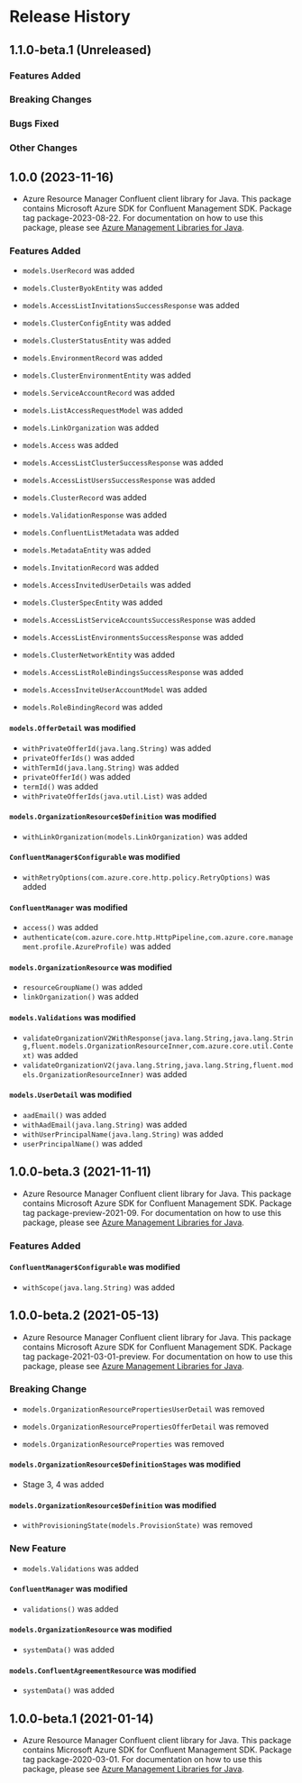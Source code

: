 # Release History

## 1.1.0-beta.1 (Unreleased)

### Features Added

### Breaking Changes

### Bugs Fixed

### Other Changes

## 1.0.0 (2023-11-16)

- Azure Resource Manager Confluent client library for Java. This package contains Microsoft Azure SDK for Confluent Management SDK.  Package tag package-2023-08-22. For documentation on how to use this package, please see [Azure Management Libraries for Java](https://aka.ms/azsdk/java/mgmt).

### Features Added

* `models.UserRecord` was added

* `models.ClusterByokEntity` was added

* `models.AccessListInvitationsSuccessResponse` was added

* `models.ClusterConfigEntity` was added

* `models.ClusterStatusEntity` was added

* `models.EnvironmentRecord` was added

* `models.ClusterEnvironmentEntity` was added

* `models.ServiceAccountRecord` was added

* `models.ListAccessRequestModel` was added

* `models.LinkOrganization` was added

* `models.Access` was added

* `models.AccessListClusterSuccessResponse` was added

* `models.AccessListUsersSuccessResponse` was added

* `models.ClusterRecord` was added

* `models.ValidationResponse` was added

* `models.ConfluentListMetadata` was added

* `models.MetadataEntity` was added

* `models.InvitationRecord` was added

* `models.AccessInvitedUserDetails` was added

* `models.ClusterSpecEntity` was added

* `models.AccessListServiceAccountsSuccessResponse` was added

* `models.AccessListEnvironmentsSuccessResponse` was added

* `models.ClusterNetworkEntity` was added

* `models.AccessListRoleBindingsSuccessResponse` was added

* `models.AccessInviteUserAccountModel` was added

* `models.RoleBindingRecord` was added

#### `models.OfferDetail` was modified

* `withPrivateOfferId(java.lang.String)` was added
* `privateOfferIds()` was added
* `withTermId(java.lang.String)` was added
* `privateOfferId()` was added
* `termId()` was added
* `withPrivateOfferIds(java.util.List)` was added

#### `models.OrganizationResource$Definition` was modified

* `withLinkOrganization(models.LinkOrganization)` was added

#### `ConfluentManager$Configurable` was modified

* `withRetryOptions(com.azure.core.http.policy.RetryOptions)` was added

#### `ConfluentManager` was modified

* `access()` was added
* `authenticate(com.azure.core.http.HttpPipeline,com.azure.core.management.profile.AzureProfile)` was added

#### `models.OrganizationResource` was modified

* `resourceGroupName()` was added
* `linkOrganization()` was added

#### `models.Validations` was modified

* `validateOrganizationV2WithResponse(java.lang.String,java.lang.String,fluent.models.OrganizationResourceInner,com.azure.core.util.Context)` was added
* `validateOrganizationV2(java.lang.String,java.lang.String,fluent.models.OrganizationResourceInner)` was added

#### `models.UserDetail` was modified

* `aadEmail()` was added
* `withAadEmail(java.lang.String)` was added
* `withUserPrincipalName(java.lang.String)` was added
* `userPrincipalName()` was added

## 1.0.0-beta.3 (2021-11-11)

- Azure Resource Manager Confluent client library for Java. This package contains Microsoft Azure SDK for Confluent Management SDK.  Package tag package-preview-2021-09. For documentation on how to use this package, please see [Azure Management Libraries for Java](https://aka.ms/azsdk/java/mgmt).

### Features Added

#### `ConfluentManager$Configurable` was modified

* `withScope(java.lang.String)` was added

## 1.0.0-beta.2 (2021-05-13)

- Azure Resource Manager Confluent client library for Java. This package contains Microsoft Azure SDK for Confluent Management SDK.  Package tag package-2021-03-01-preview. For documentation on how to use this package, please see [Azure Management Libraries for Java](https://aka.ms/azsdk/java/mgmt).

### Breaking Change

* `models.OrganizationResourcePropertiesUserDetail` was removed

* `models.OrganizationResourcePropertiesOfferDetail` was removed

* `models.OrganizationResourceProperties` was removed

#### `models.OrganizationResource$DefinitionStages` was modified

* Stage 3, 4 was added

#### `models.OrganizationResource$Definition` was modified

* `withProvisioningState(models.ProvisionState)` was removed

### New Feature

* `models.Validations` was added

#### `ConfluentManager` was modified

* `validations()` was added

#### `models.OrganizationResource` was modified

* `systemData()` was added

#### `models.ConfluentAgreementResource` was modified

* `systemData()` was added

## 1.0.0-beta.1 (2021-01-14)

- Azure Resource Manager Confluent client library for Java. This package contains Microsoft Azure SDK for Confluent Management SDK.  Package tag package-2020-03-01. For documentation on how to use this package, please see [Azure Management Libraries for Java](https://aka.ms/azsdk/java/mgmt).
